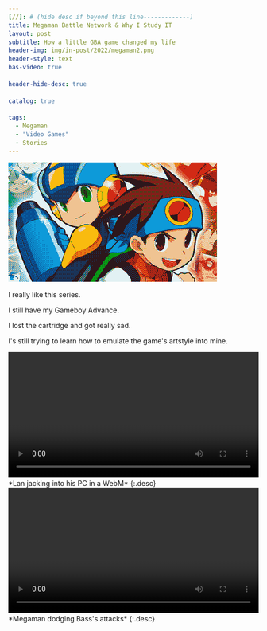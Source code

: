 ```yaml
---
[//]: # (hide desc if beyond this line-------------)
title: Megaman Battle Network & Why I Study IT
layout: post
subtitle: How a little GBA game changed my life
header-img: img/in-post/2022/megaman2.png
header-style: text
has-video: true

header-hide-desc: true

catalog: true

tags:
  - Megaman
  - "Video Games"
  - Stories
---
```


![Megaman Battle Network](/img/in-post/2022/megaman2.png)

I really like this series.

I still have my Gameboy Advance.

I lost the cartridge and got really sad.

I's still trying to learn how to emulate the game's artstyle into mine.

<video class="lazy" autoplay="autoplay" loop="loop" width="100%" playsinline data-poster="/img/lozad.png">
  <source src="/assets/jackin.webm/" type="video/webm">
</video>
*Lan jacking into his PC in a WebM*
{:.desc}

<video class="lazy" autoplay="autoplay" loop="loop" width="100%" playsinline data-poster="/img/lozad.png">
  <source src="/assets/bass.webm/" type="video/webm">
</video>
*Megaman dodging Bass's attacks*
{:.desc}